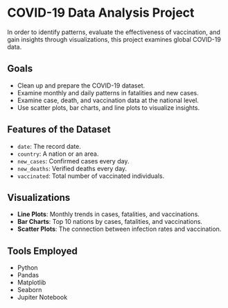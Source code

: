 # COVID-19 Data Analysis Project

In order to identify patterns, evaluate the effectiveness of vaccination, and gain insights through visualizations, this project examines global COVID-19 data.

## Goals

- Clean up and prepare the COVID-19 dataset.  
- Examine monthly and daily patterns in fatalities and new cases.  
- Examine case, death, and vaccination data at the national level.  
- Use scatter plots, bar charts, and line plots to visualize insights.

## Features of the Dataset

- `date`: The record date.  
- `country`: A nation or an area.  
- `new_cases`: Confirmed cases every day.  
- `new_deaths`: Verified deaths every day.  
- `vaccinated`: Total number of vaccinated individuals.

## Visualizations

- **Line Plots**: Monthly trends in cases, fatalities, and vaccinations.  
- **Bar Charts**: Top 10 nations by cases, fatalities, and vaccinations.  
- **Scatter Plots**: The connection between infection rates and vaccination.

## Tools Employed

- Python  
- Pandas  
- Matplotlib  
- Seaborn
- Jupiter Notebook
